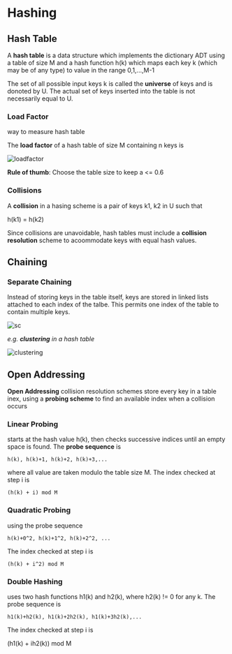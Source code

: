 # Hashing

## Hash Table

A **hash table** is a data structure which implements the dictionary ADT using a table of size M and a hash function h(k) which maps each key k (which may be of any type) to value in the range 0,1,...,M-1

The set of all possible input keys k is called the **universe** of keys and is donoted by U. The actual set of keys inserted into the table is not necessarily equal to U.

### Load Factor

way to measure hash table

The **load factor** of a hash table of size M containing n keys is

![loadfactor](http://i.imgur.com/yL5fhQP.png)

**Rule of thumb**: Choose the table size to keep a <= 0.6

### Collisions

A **collision** in a hasing scheme is a pair of keys k1, k2 in U such that

h(k1) = h(k2)

Since collisions are unavoidable, hash tables must include a **collision resolution** scheme to acoommodate keys with equal hash values.

## Chaining

### Separate Chaining

Instead of storing keys in the table itself, keys are stored in linked lists attached to each index of the talbe. This permits one index of the table to contain multiple keys.

![sc](http://i.imgur.com/RRPwSyE.png)

*e.g. **clustering** in a hash table*

![clustering](http://i.imgur.com/9CTWVL2.png)

## Open Addressing

**Open Addressing** collision resolution schemes store every key in a table inex, using a **probing scheme** to find an available index when a collision occurs

### Linear Probing

starts at the hash value h(k), then checks successive indices until an empty space is found.
The **probe sequence** is

    h(k), h(k)+1, h(k)+2, h(k)+3,...

where all value are taken modulo the table size M. The index checked at step i is

    (h(k) + i) mod M

### Quadratic Probing

using the probe sequence

    h(k)+0^2, h(k)+1^2, h(k)+2^2, ...

The index checked at step i is

    (h(k) + i^2) mod M

### Double Hashing

uses two hash functions h1(k) and h2(k), where h2(k) != 0 for any k. The probe sequence is

    h1(k)+h2(k), h1(k)+2h2(k), h1(k)+3h2(k),...

The index checked at step i is

   (h1(k) + ih2(k)) mod M
